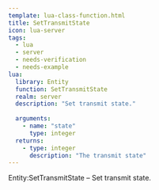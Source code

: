 ```yaml
---
template: lua-class-function.html
title: SetTransmitState
icon: lua-server
tags:
  - lua
  - server
  - needs-verification
  - needs-example
lua:
  library: Entity
  function: SetTransmitState
  realm: server
  description: "Set transmit state."
  
  arguments:
    - name: "state"
      type: integer
  returns:
    - type: integer
      description: "The transmit state"
---
```


<div class="lua__search__keywords">
Entity:SetTransmitState &#x2013; Set transmit state.
</div>
